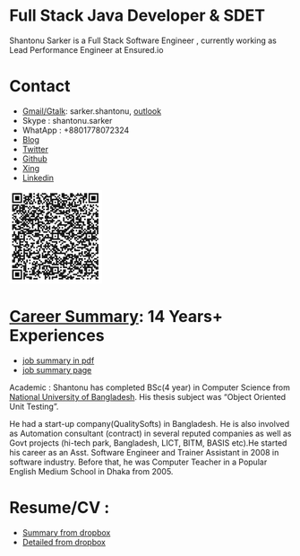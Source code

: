 # Full Stack Java Developer & SDET

Shantonu Sarker is a Full Stack Software Engineer , currently working as Lead Performance Engineer at Ensured.io

# Contact 
- [Gmail/Gtalk](mailto:sarker.shantonu@gmail.com): sarker.shantonu, [outlook](mailto:sarker.shantonu@live.com)
- Skype : shantonu.sarker
- WhatApp : +8801778072324
- [Blog](https://shantonusarker.blogspot.com/)
- [Twitter](https://twitter.com/sarkershantonu)
- [Github](https://github.com/sarkershantonu)
- [Xing](https://www.xing.com/profile/Shantonu_Sarker)
- [Linkedin](https://www.linkedin.com/in/shantonusarker/)

![QR Code](./images/QR.PNG)

# [Career Summary](Resume_short.md): 14 Years+ Experiences
- [job summary in pdf](jobs.pdf)
- [job summary page](jobs.html)

Academic : Shantonu has completed BSc(4 year) in Computer Science from [National University of Bangladesh](http://www.nu.ac.bd/). His thesis subject was “Object Oriented Unit Testing”.

He had a start-up company(QualitySofts) in Bangladesh. He is also involved as Automation consultant (contract) in several reputed companies as well as Govt projects (hi-tech park, Bangladesh, LICT, BITM, BASIS etc).He started his career as an Asst. Software Engineer and Trainer Assistant in 2008 in software industry. Before that, he was Computer Teacher in a Popular English Medium School in Dhaka from 2005.

# Resume/CV : 
- [Summary from dropbox](https://www.dropbox.com/s/nqwhic4wt2z3ss3/Resume_Shantanu%20Sarker_SDET_14Y.doc?dl=0)
- [Detailed from dropbox](https://www.dropbox.com/s/3372fobq4hyviyt/Resume_Shantanu%20Sarker_SDET_14Y_details.doc?dl=0)